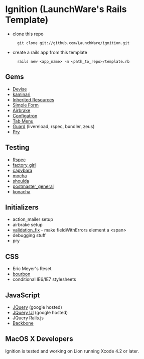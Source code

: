 # Ignition (LaunchWare's Rails Template)

* clone this repo

    ```
      git clone git://github.com/LaunchWare/ignition.git
    ```

* create a rails app from this template

    ```
      rails new <app_name> -m <path_to_repo>/template.rb
    ```

## Gems

* [Devise](https://github.com/plataformatec/devise)
* [kaminari](https://github.com/amatsuda/kaminari)
* [Inherited Resources](https://github.com/josevalim/inherited_resources)
* [Simple Form](https://github.com/plataformatec/simple_form)
* [Airbrake](https://github.com/airbrake/airbrake)
* [Configatron](https://github.com/markbates/configatron)
* [Tab Menu](https://github.com/dpickett/tab_menu)
* [Guard](https://github.com/guard/guard) (livereload, rspec, bundler, zeus)
* [Pry](https://github.com/pry/pry)

## Testing

* [Rspec](https://github.com/rspec/rspec)
* [factory_girl](https://github.com/thoughtbot/factory_girl)
* [capybara](https://github.com/jnicklas/capybara)
* [mocha](https://github.com/visionmedia/mocha)
* [shoulda](https://github.com/thoughtbot/shoulda)
* [postmaster_general](https://github.com/dpickett/postmaster_general)
* [konacha](https://github.com/jfirebaugh/konacha)

## Initializers

* action_mailer setup
* airbrake setup
* [validation_fix](http://launchware.com/articles/rails-validation-fieldwitherrors-annoyance) - make fieldWithErrors element a &lt;span&gt;
* debugging stuff
* pry

## CSS

* Eric Meyer's Reset
* [bourbon](https://github.com/thoughtbot/bourbon)
* conditional IE6/IE7 stylesheets

## JavaScript

* [JQuery](http://jquery.com/) (google hosted)
* [JQuery UI](http://jqueryui.com/) (google hosted)
* JQuery Rails.js
* [Backbone](http://backbonejs.org/)

## MacOS X Developers

Ignition is tested and working on Lion running Xcode 4.2 or later.

